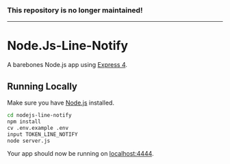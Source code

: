 ### This repository is no longer maintained!

---

# Node.Js-Line-Notify

A barebones Node.js app using [Express 4](http://expressjs.com/).

## Running Locally

Make sure you have [Node.js](http://nodejs.org/) installed.

```sh
cd nodejs-line-notify
npm install
cv .env.example .env
input TOKEN_LINE_NOTIFY
node server.js
```

Your app should now be running on [localhost:4444](http://localhost:4444/).